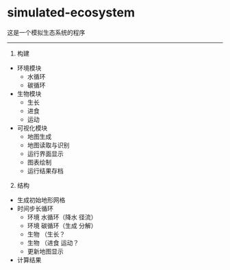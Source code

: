 # simulated-ecosystem

这是一个模拟生态系统的程序

---

1. 构建

- 环境模块
  - 水循环
  - 碳循环
- 生物模块
  - 生长
  - 进食
  - 运动
- 可视化模块
  - 地图生成
  - 地图读取与识别
  - 运行界面显示
  - 图表绘制
  - 运行结果存档

2. 结构

- 生成初始地形网格
- 时间步长循环
  - 环境 水循环（降水 径流）
  - 环境 碳循环（生成 分解）
  - 生物 （生长？
  - 生物 （进食 运动？
  - 更新地图显示
- 计算结果